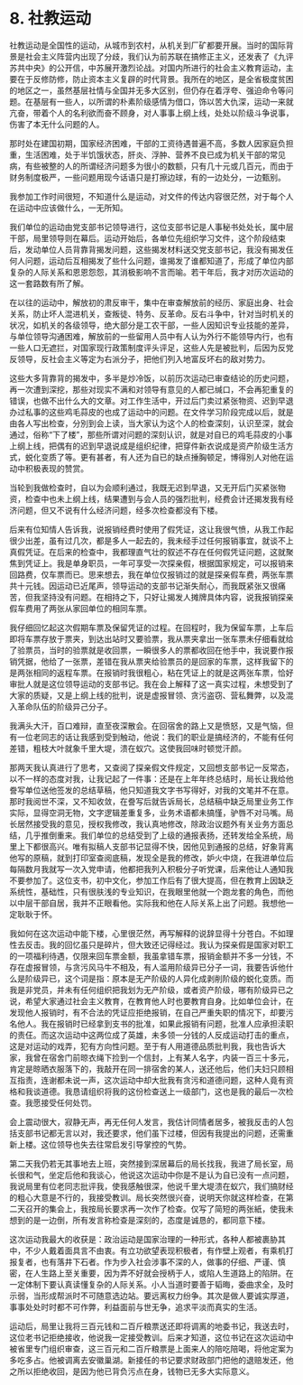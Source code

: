 # 8. 社教运动

社教运动是全国性的运动，从城市到农村，从机关到厂矿都要开展。当时的国际背景是社会主义阵营内出现了分歧，我们认为前苏联在搞修正主义，还发表了《九评苏共中央》的公开信，中苏展开激烈论战。对国内所进行的社会主义教育运动，主要在于反修防修，防止资本主义复辟的时代背景。我所在的地区，是全省极度贫困的地区之一，虽然基层社情与全国并无多大区别，但仍存在着浮夸、强迫命令等问题。在基层有一些人，以所谓的朴素阶级感情为借口，饰以苦大仇深，运动一来就亢奋，带着个人的名利欲而奋不顾身，对人事事上纲上线，处处以阶级斗争说事，伤害了本无什么问题的人。

那时处在建国初期，国家经济困难，干部的工资待遇普遍不高，多数人因家庭负担重，生活困难，处于半饥饿状态，肝炎、浮肿、营养不良已成为机关干部的常见病，有些被整的人的所谓经济问题多为很小的数额，只有几十元或几百元，而由于财务制度极严，一些问题用现今话语只是打擦边球，有的一边处分，一边甄别。

我参加工作时间很短，不知道什么是运动，对文件的传达内容很茫然，对于每个人在运动中应该做什么，一无所知。

我们单位的运动由党支部书记领导进行，这位支部书记是人事秘书处处长，属中层干部，局里领导则在幕后。运动开始后，各单位先组织学习文件，这个阶段结束后，发动单位人员背靠背揭发问题，这些揭发材料送交党支部书记，我没有揭发仼何人问题，运动后互相揭发了些什么问题，谁揭发了谁都知道了，形成了单位内部复杂的人际关系和恩恩怨怨，其消极影响不言而喻。若干年后，我才对历次运动的这一套路数有所了解。

在以往的运动中，解放初的肃反审干，集中在审查解放前的经历、家庭出身、社会关系，防止坏人混进机关，查叛徒、特务、反革命。反右斗争中，针对当时机关的状况，如机关的各级领导，绝大部分是工农干部，一些人因知识专业技能的差异，与单位领导沟通困难，解放前的一些留用人员中有人认为外行不能领导内行，也有一些人口无遮拦，对国家现行政策制度评头评足，这些人先是被批判，后因为反党反领导，反社会主义等定为右派分子，把他们列入地富反坏右的敌对势力。

这些大多背靠背的揭发中，多半是炒冷饭，以前历次运动已审查结论的历史问题，再一次遭到深挖，那些对现实不满和对领导有意见的人都已缄口，不会再犯重复的错误，也做不出什么大的文章。对工作生活中，开过后门卖过紧张物资、迟到早退办过私事的这些鸡毛蒜皮的也成了运动中的问题。在文件学习阶段完成以后，就是由各人写出检查，分別到会上读，当大家认为这个人的检查深刻，认识至深，就会通过，俗称“下了楼”，那些所谓对问题的深刻认识，就是对自已的鸡毛蒜皮的小事上纲上线，把偶有的迟到早退说成是组织纪律，把穿件新衣说成是资产阶级生活方式，蜕化变质了等。更有甚者，有人还为自已的缺点捶胸顿足，博得別人对他在运动中积极表现的赞赏。

当轮到我做检查时，自以为会顺利通过，我既无迟到早退，又无开后门买紧张物资，检查中也未上纲上线，结果遭到与会人员的强烈批判，经费会计还揭发我有经济问题，但又不说有什么经济问题，经多次检查都没有下楼。

后来有位知情人告诉我，说报销经费时使用了假凭证，这让我很气愤，从我工作起很少出差，虽有过几次，都是多人一起去的，我未经手过任何报销事宜，就谈不上真假凭证。在后来的检查中，我都理直气壮的叙述不存在任何假凭证问题，这就聚焦到凭证上。我是单身职员，一年可享受一次探亲假，根据国家规定，可以报销来回路费，仅车票而已。思来想去，我在单位仅报销过的就是探亲假车费，两张车票共十元钱。因运动已近尾声，领导运动的支部书记渐失耐心，而我既紧张又很痛苦，但我坚持没有问题。在相持之下，只好让揭发人摊牌具体内容，说我报销探亲假车费用了两张从家回单位的相同车票。

我仔细回忆起这次假期车票及保留凭证的过程。在回程时，我为保留车票，上车后即将车票存放于票夹，到达出站时又要验票，我从票夹拿出一张车票未仔细看就给了验票员，当时的验票就是收回票，一瞬很多人的票都收回在他手中，我说要作报销凭据，他给了一张票，差错在我从票夹给验票员的是回家的车票，这样我留下的是两张相同的返程车票。在报销时我很粗心，粘在凭证上的就是这两张车票，恰好审批人就是这位领导运动的支部书记。我在会上解释了这一真实过程，未想受到了大家的质疑，又是上纲上线的批判，说是虚报冒领、贪污盗窃、营私舞弊，以及混入革命队伍的阶级异己分子。

我满头大汗，百口难辩，直至夜深散会。在回宿舍的路上又是愤怒，又是气恼，但有一位老同志的话让我感到受到触动，他说：我们的职业是搞经济的，不能有任何差错，粗枝大叶就象千里大堤，溃在蚁穴。这使我回味时顿觉汗颜。

那两天我认真进行了思考，又查阅了探亲假文件规定，又回想支部书记一反常态，以不一样的态度对我，让我记起了一件事：还是在上年年终总结时，局长让我给他誊写单位送他签发的总结草稿，他只知道我文字书写得好，对我的文笔并不在意。那时我阅世不深，又不知收敛，在誊写后就告诉局长，总结稿中缺乏局里业务工作实际，显得空洞无物，文字逻辑差重复多，业务术语都未搞慬，驴唇不对马嘴。局长居然接受我的意见，授权我修改，我认真地修改，除政治议题外有关业务方面总结，几乎推倒重来。我们单位的总结受到了上级的通报表扬，还转发给全系统，局里上下都很高兴。唯有拟稿人支部书记显得不快，因他见到通报的总结，好象背离他写的原稿，就到打印室查阅底稿，发现全是我的修改，妒火中烧，在我进单位后每隔数月我就写一次入党申请，他都把我列入积极分子听党课，后来他让人通知我不要参加了。这位支书，初中文化，参加工作后有了很大提高，但在教育上因缺乏系统性，基础性，只有很肤浅的专业知识，在我眼里他就一个跑龙套的角色，而他以中层干部自居，我并不正眼看他。实际我和他在人际关系上出了问题。我想他一定耿耿于怀。

我如何在这次运动中能下楼，心里很茫然，再写解释的说辞显得十分苍白。不如理性去反击。我的回忆虽只是碎片，但大致还记得经过。我认为探亲假是国家对职工的一项福利待遇，仅限来回车票金额，我虽拿错车票，报销金额并不多一分钱，不存在虚报冒领，与贪污风马牛不相及，有人滥用阶级异已分子一词，我要告诉他什么是阶级异已，这个词是指：原本是无产阶级的人异化成剥削阶级的蜕化变质。而我是非党员，并未有任何组织把我划为无产阶级，或者资产阶级，哪有阶级异已之说，希望大家通过社会主义教育，在教育他人时也要教育自身。比如单位会计，在发现他人报销时，有不合法的凭证应拒绝报销，在自己严重失职的情况下，却要污名他人。我在报销时已经拿到支书的批准，如果此报销有问题，批准人应承担渎职的责仼。而这次运动中这两位成了英雄，未多领一分钱的人反成运动打击的重点，这是对运动的戏弄，犯有方向性问题。至于有人用道德品质批判我，我也告诉大家，我曾在宿舍门前晾衣绳下捡到一个信封，上有某人名字，内装一百三十多元，肯定是晾晒衣服落下的，我敲开在同一排宿舍的某人，送还他后，他们夫妇只顾相互指责，连谢都未说一声，这次运动中却大批我有贪污和道德问题，这种人竟有资格和我谈道德。我恳请组织将我的这份检查送上一级部门，这也是我的最后一次检查。我愿接受任何处罚。

会上震动很大，寂静无声，再无任何人发言，我估计同情者居多，被我反击的人包括支部书记都无言以对，我还要求，他们虽下过楼，但因有我提出的问题，还需重新上楼。这位领导也失去往常启发引导掌控的气势。

第二天我仍若无其事地去上班，突然接到深居幕后的局长找我，我进了局长室，局长很和气，坐定后他和我谈心，他说这次运动中你是不是认为自已没有一点问题，我说局里有位老同志批评我，使我感触很深，他说千里大堤溃在蚁穴，我们搞财经的粗心大意是不行的，我接受教训。局长突然很兴奋，说明天你就这样检查，在第二天召开的集会上，我按局长要求再一次作了检查。仅写了简短的两张紙，使我未想到的是一边倒，所有发言称检查是深刻的，态度是诚恳的，都同意下楼。

这次运动我最大的收获是：政治运动是国家治理的一种形式，各种人都被裹胁其中，不少人戴着面具言不由衷。有立功欲望表现积极者，有作壁上观者，有乘机打报复者，也有落井下石者。作为步入社会涉事不深的人，做事的仔细、严谨、慎密，在人生路上至关重要，因为弄不好就会授柄于人，或陷人生道路上的陷阱。在一定体制下要认真读懂复杂的人际关系。小人当道时要善于韬晦，委曲求全，及时示弱，当形成帮派时不可随意选边站。要远离权力纷争。其次是做人要诚实厚道，事事处处时时都不可作弊，利益面前与世无争，追求平淡而真实的生活。

运动后，局里让我将三百元钱和二百斤粮票送还即将调离的地委书记，我送去时，这位老书记拒绝接收，他说我一定接受教训。后来才知道，这位书记在这次运动中被省里专门组织审查，这三百元和二百斤粮票是上面来人的陪吃陪喝，将他定案为多吃多占。他被调离去安徽巢湖。新接任的书记要求财政部门把他的退赔发还，他之所以拒绝收回，是因为他已背负污点在身，钱物已无多大实际意义。

